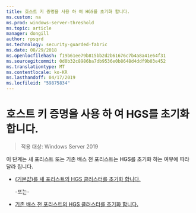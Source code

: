 ```yaml
---
title: 호스트 키 증명을 사용 하 여 HGS를 초기화 합니다.
ms.custom: na
ms.prod: windows-server-threshold
ms.topic: article
manager: dongill
author: rpsqrd
ms.technology: security-guarded-fabric
ms.date: 08/29/2018
ms.openlocfilehash: f19b61ee79b815bb2d2b61676c7b4a8a41e64f31
ms.sourcegitcommit: 0d0b32c8986ba7db9536e0b8648d4ddf9b03e452
ms.translationtype: MT
ms.contentlocale: ko-KR
ms.lasthandoff: 04/17/2019
ms.locfileid: "59875834"
---
```

# <a name="initialize-hgs-using-host-key-attestation"></a>호스트 키 증명을 사용 하 여 HGS를 초기화 합니다.

>적용 대상: Windows Server 2019

이 단계는 새 포리스트 또는 기존 배스 천 포리스트는 HGS를 초기화 하는 여부에 따라 달라 집니다.

- [(기본값)를 새 포리스트의 HGS 클러스터를 초기화 합니다.](guarded-fabric-initialize-hgs-key-mode-default.md)

  -또는-

- [기존 배스 천 포리스트의 HGS 클러스터를 초기화 합니다.](guarded-fabric-initialize-hgs-key-mode-bastion.md)





